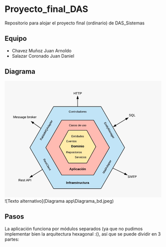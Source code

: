 # Proyecto_final_DAS
Repositorio para alojar el proyecto final (ordinario) de DAS_Sistemas

## Equipo
* Chavez Muñoz Juan Arnoldo
* Salazar Coronado Juan Daniel

## Diagrama
![Texto alternativo](https://github.com/Arbupa/Proyecto_final_DAS/blob/main/Ordinario/Diagrama%20app/Arquitectura.jpeg)
![Texto alternativo](Diagrama app\Diagrama_bd.jpeg)

## Pasos
La aplicación funciona por módulos separados (ya que no pudimos implementar bien la arquitectura hexagonal :(), así que se puede dividir en 3 partes:


